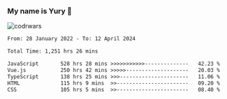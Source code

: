 ### My name is Yury 👋 
![codrwars](https://www.codewars.com/users/litury/badges/micro) 


<!--START_SECTION:waka-->

```txt
From: 28 January 2022 - To: 12 April 2024

Total Time: 1,251 hrs 26 mins

JavaScript       528 hrs 28 mins >>>>>>>>>>>--------------   42.23 %
Vue.js           250 hrs 42 mins >>>>>--------------------   20.03 %
TypeScript       138 hrs 25 mins >>>----------------------   11.06 %
HTML             115 hrs 9 mins  >>-----------------------   09.20 %
CSS              105 hrs 5 mins  >>-----------------------   08.40 %
```

<!--END_SECTION:waka-->

